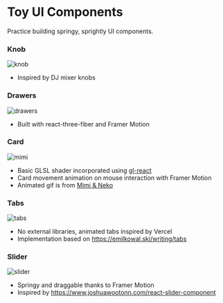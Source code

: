 # Toy UI Components

Practice building springy, sprightly UI components.

### Knob
![knob](https://github.com/merryvj/toy-components-react/assets/41601131/6163afb5-30c1-4197-9d0b-cb5d390940b5)
- Inspired by DJ mixer knobs

### Drawers
![drawers](https://github.com/merryvj/toy-components-react/assets/41601131/b9f2c30a-920d-418d-8f4c-bd09a8dd7cd7)
- Built with react-three-fiber and Framer Motion

### Card
![mimi](https://github.com/merryvj/toy-components-react/assets/41601131/bb5af3f8-7c91-43a5-b305-267f9fd69a7d)
- Basic GLSL shader incorporated using [gl-react](https://github.com/gre/gl-react)
- Card movement animation on mouse interaction with Framer Motion
- Animated gif is from [Mimi & Neko](https://www.instagram.com/hipmimi_m/?hl=en)


### Tabs
![tabs](https://github.com/merryvj/toy-components-react/assets/41601131/d14b0444-10f2-4cb7-b0a0-470f5a927412)
-  No external libraries, animated tabs inspired by Vercel
-  Implementation based on https://emilkowal.ski/writing/tabs

### Slider
![slider](https://github.com/merryvj/toy-components-react/assets/41601131/e4292845-0c09-4229-929b-202b93a0e18f)
- Springy and draggable thanks to Framer Motion
- Inspired by https://www.joshuawootonn.com/react-slider-component
